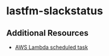 # lastfm-slackstatus


## Additional Resources

* [AWS Lambda scheduled task](https://stackoverflow.com/questions/27382009/aws-lambda-scheduled-tasks)